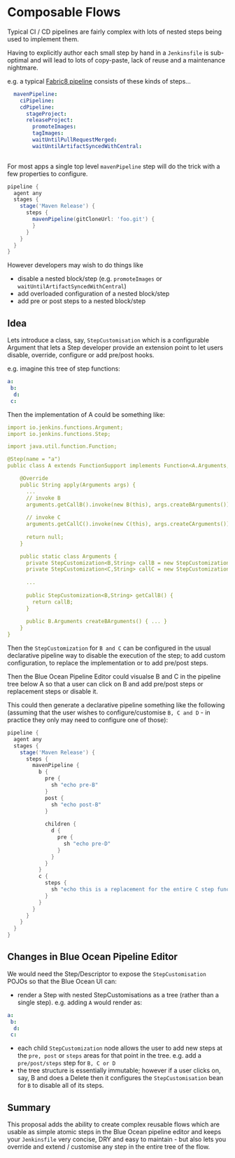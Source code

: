 # Composable Flows

Typical CI / CD pipelines are fairly complex with lots of nested steps being used to implement them. 

Having to explicitly author each small step by hand in a `Jenkinsfile` is sub-optimal and will lead to lots of copy-paste, lack of reuse and a maintenance nightmare.

e.g. a typical [Fabric8 pipeline](https://github.com/fabric8-jenkins/fabric8-declarative-pipeline-step-functions) consists of these kinds of steps...

```yaml
  mavenPipeline:
    ciPipeline:
    cdPipeline:
      stageProject:
      releaseProject:
        promoteImages:
        tagImages:
        waitUntilPullRequestMerged:
        waitUntilArtifactSyncedWithCentral:
      
```  

For most apps a single top level `mavenPipeline` step will do the trick with a few properties to configure. 

```groovy
pipeline {
  agent any
  stages {
    stage('Maven Release') {
      steps {
        mavenPipeline(gitCloneUrl: 'foo.git') {
        }
      }
    }
  }
}
```

However developers may wish to do things like

* disable a nested block/step (e.g. `promoteImages` or `waitUntilArtifactSyncedWithCentral`)
* add overloaded configuration of a nested block/step
* add pre or post steps to a nested block/step

## Idea

Lets introduce a class, say, `StepCustomisation` which is a configurable Argument that lets a Step developer provide an extension point to let users disable, override, configure or add pre/post hooks.

e.g. imagine this tree of step functions:

```yaml
a:
 b:
  d:
 c:
```

Then the implementation of A could be something like:
```yaml
import io.jenkins.functions.Argument;
import io.jenkins.functions.Step;

import java.util.function.Function;

@Step(name = "a")
public class A extends FunctionSupport implements Function<A.Arguments, Result> {

    @Override
    public String apply(Arguments args) {
      ...
      // invoke B
      arguments.getCallB().invoke(new B(this), args.createBArguments());
      
      // invoke C
      arguments.getCallC().invoke(new C(this), args.createCArguments());
            
      return null;        
    }

    public static class Arguments {
      private StepCustomization<B,String> callB = new StepCustomization<>();
      private StepCustomization<C,String> callC = new StepCustomization<>();
      
      ... 
      
      public StepCustomization<B,String> getCallB() { 
        return callB;
      }
      
      public B.Arguments createBArguments() { ... }
    }
}
```

Then the `StepCustomization` for `B and C` can be configured in the usual declarative pipeline way to disable the execution of the step; to add custom configuration, to replace the implementation or to add pre/post steps.

Then the Blue Ocean Pipeline Editor could visualse B and C in the pipeline tree below A so that a user can click on B and add pre/post steps or replacement steps or disable it.

This could then generate a declarative pipeline something like the following (assuming that the user wishes to configure/customise `B, C and D` - in practice they only may need to configure one of those):
```groovy
pipeline {
  agent any
  stages {
    stage('Maven Release') {
      steps {
        mavenPipeline {
          b {
            pre {
              sh "echo pre-B"
            }
            post {
              sh "echo post-B"
            }
            
            children {
              d {
                pre {
                  sh "echo pre-D"
                } 
              }
            }
          }
          c {
            steps {
              sh "echo this is a replacement for the entire C step function"
            }
          }
        }
      }
    }
  }
}
```

## Changes in Blue Ocean Pipeline Editor

We would need the Step/Descriptor to expose the `StepCustomisation` POJOs so that the Blue Ocean UI can:

* render a Step with nested StepCustomisations as a tree (rather than a single step). e.g. adding `A` would render as:

```yaml
a:
 b:
  d:
 c:
```

* each child `StepCustomization` node allows the user to add new steps at the `pre, post` or `steps` areas for that point in the tree. e.g. add a `pre/post/steps` step for `B, C or D`
* the tree structure is essentially immutable; however if a user clicks on, say, B and does a Delete then it configures the `StepCustomisation` bean for `B` to disable all of its steps.

## Summary

This proposal adds the ability to create complex reusable flows which are usable as simple atomic steps in the Blue Ocean pipeline editor and keeps your `Jenkinsfile` very concise, DRY and easy to maintain - but also lets you override and extend / customise any step in the entire tree of the flow.